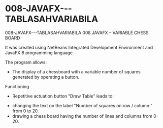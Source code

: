 # 008-JAVAFX---TABLASAHVARIABILA
008-JAVAFX---TABLASAHVARIABILA 
008 JAVAFX – VARIABLE CHESS BOARD

It was created using NetBeans Integrated Development Environment and JavaFX 8 programming language.

The program allows:
- The display of a chessboard with a variable number of squares generated by operating a button.

Functioning
- Repetitive actuation button "Draw Table" leads to: 
* changing the text on the label "Number of squares on row / column:" from 0 to 20. 
* drawing a chess board having the number of lines and columns from 0-20.
